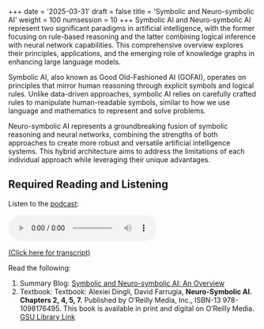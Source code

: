 +++
date = '2025-03-31'
draft = false
title = 'Symbolic and Neuro-symbolic AI'
weight = 100
numsession = 10
+++
Symbolic AI and Neuro-symbolic AI represent two significant paradigms in artificial intelligence, with the former focusing on rule-based reasoning and the latter combining logical inference with neural network capabilities. This comprehensive overview explores their principles, applications, and the emerging role of knowledge graphs in enhancing large language models.

<!-- more -->

Symbolic AI, also known as Good Old-Fashioned AI (GOFAI), operates on principles that mirror human reasoning through explicit symbols and logical rules. Unlike data-driven approaches, symbolic AI relies on carefully crafted rules to manipulate human-readable symbols, similar to how we use language and mathematics to represent and solve problems.

Neuro-symbolic AI represents a groundbreaking fusion of symbolic reasoning and neural networks, combining the strengths of both approaches to create more robust and versatile artificial intelligence systems. This hybrid architecture aims to address the limitations of each individual approach while leveraging their unique advantages.

## Required Reading and Listening

Listen to the [podcast](../../podcasts/podcast-10-symbolic-ai/):

<!-- Listen to the podcast: -->

<audio controls>
    <source src="https://insight-gsu-edu-msa8700-public-files-us-east-1.s3.us-east-1.amazonaws.com/podcast/Symbolic_AI.wav" type="audio/wav">
    Your browser does not support the audio element.
</audio>

[(Click here for transcript)](../../podcasts/podcast-10-symbolic-ai/)

Read the following:

1. Summary Blog: [Symbolic and Neuro-symbolic AI: An Overview](https://www.perplexity.ai/page/symbolic-and-neuro-symbolic-ai-47XA40w4TsKyD7YQPrCnvQ)
2. Textbook:
   Textbook: Alexiei Dingli, David Farrugia, **Neuro-Symbolic AI. Chapters 2, 4, 5, 7.** Published by O’Reilly Media, Inc., ISBN-13 978-1098176495.
   This book is available in print and digital on O’Reilly Media.
   [GSU Library Link](https://go.oreilly.com/georgia-state-university/library/view/neuro-symbolic-ai/9781804617625/)

